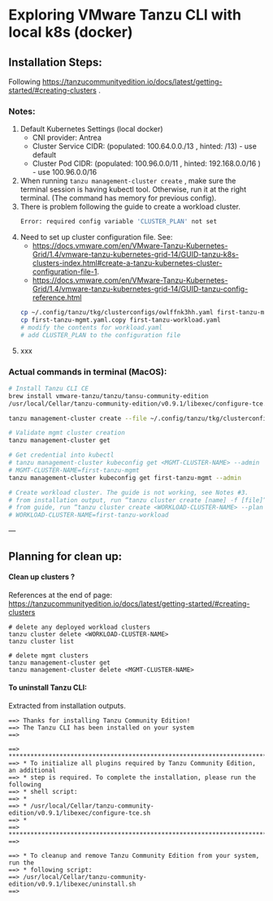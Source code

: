 # Exploring VMware Tanzu CLI with local k8s (docker)

## Installation Steps:

Following https://tanzucommunityedition.io/docs/latest/getting-started/#creating-clusters .

### Notes:
1. Default Kubernetes Settings (local docker)
    - CNI provider: Antrea
    - Cluster Service CIDR: (populated: 100.64.0.0./13 , hinted: /13) - use default
    - Cluster Pod CIDR:     (populated: 100.96.0.0/11 ,  hinted: 192.168.0.0/16 ) - use 100.96.0.0/16
2. When running `tanzu management-cluster create` , make sure the terminal session is having kubectl tool. Otherwise, run it at the right terminal. (The command has memory for previous config).
3. There is problem following the guide to create a workload cluster.
   ```sh
   Error: required config variable 'CLUSTER_PLAN' not set
   ```
4. Need to set up cluster configuration file. See:
   - https://docs.vmware.com/en/VMware-Tanzu-Kubernetes-Grid/1.4/vmware-tanzu-kubernetes-grid-14/GUID-tanzu-k8s-clusters-index.html#create-a-tanzu-kubernetes-cluster-configuration-file-1.
   - https://docs.vmware.com/en/VMware-Tanzu-Kubernetes-Grid/1.4/vmware-tanzu-kubernetes-grid-14/GUID-tanzu-config-reference.html
   ```sh
   cp ~/.config/tanzu/tkg/clusterconfigs/owlffnk3hh.yaml first-tanzu-mgmt.yaml.copy
   cp first-tanzu-mgmt.yaml.copy first-tanzu-workload.yaml
   # modify the contents for workload.yaml
   # add CLUSTER_PLAN to the configuration file
   ```
5. xxx

### Actual commands in terminal (MacOS):

```sh
# Install Tanzu CLI CE
brew install vmware-tanzu/tanzu/tansu-community-edition
/usr/local/Cellar/tanzu-community-edition/v0.9.1/libexec/configure-tce.sh

tanzu management-cluster create --file ~/.config/tanzu/tkg/clusterconfigs/owlffnk3hh.yaml -v 6

# Validate mgmt cluster creation
tanzu management-cluster get

# Get credential into kubectl
# tanzu management-cluster kubeconfig get <MGMT-CLUSTER-NAME> --admin
# MGMT-CLUSTER-NAME=first-tanzu-mgmt
tanzu management-cluster kubeconfig get first-tanzu-mgmt --admin

# Create workload cluster. The guide is not working, see Notes #3.
# from installation output, run “tanzu cluster create [name] -f [file]”
# from guide, run “tanzu cluster create <WORKLOAD-CLUSTER-NAME> --plan dev”
# WORKLOAD-CLUSTER-NAME=first-tanzu-workload


```

—

## Planning for clean up:

#### Clean up clusters ?

References at the end of page: https://tanzucommunityedition.io/docs/latest/getting-started/#creating-clusters

```
# delete any deployed workload clusters
tanzu cluster delete <WORKLOAD-CLUSTER-NAME>
tanzu cluster list

# delete mgmt clusters
tanzu management-cluster get
tanzu management-cluster delete <MGMT-CLUSTER-NAME>
```

#### To uninstall Tanzu CLI:

Extracted from installation outputs.

```
==> Thanks for installing Tanzu Community Edition!
==> The Tanzu CLI has been installed on your system
==>

==> ******************************************************************************
==> * To initialize all plugins required by Tanzu Community Edition, an additional
==> * step is required. To complete the installation, please run the following
==> * shell script:
==> *
==> * /usr/local/Cellar/tanzu-community-edition/v0.9.1/libexec/configure-tce.sh
==> *
==> ******************************************************************************
==>

==> * To cleanup and remove Tanzu Community Edition from your system, run the
==> * following script:
==> /usr/local/Cellar/tanzu-community-edition/v0.9.1/libexec/uninstall.sh
==>
```
